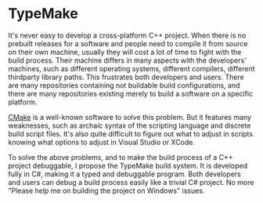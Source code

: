 # TypeMake

It's never easy to develop a cross-platform C++ project. When there is no prebuilt releases for a software and people need to compile it from source on their own machine, usually they will cost a lot of time to fight with the build process. Their machine differs in many aspects with the developers' machines, such as different operating systems, different compilers, different thirdparty library paths. This frustrates both developers and users. There are many repositories containing not buildable build configurations, and there are many repositories existing merely to build a software on a specific platform.

[CMake](https://cmake.org/) is a well-known software to solve this problem. But it features many weaknesses, such as archaic syntax of the scripting language and discrete build script files. It's also quite difficult to figure out what to adjust in scripts knowing what options to adjust in Visual Studio or XCode.

To solve the above problems, and to make the build process of a C++ project debuggable, I propose the TypeMake build system. It is developed fully in C#, making it a typed and debuggable program. Both developers and users can debug a build process easily like a trivial C# project. No more "Please help me on building the project on Windows" issues.

